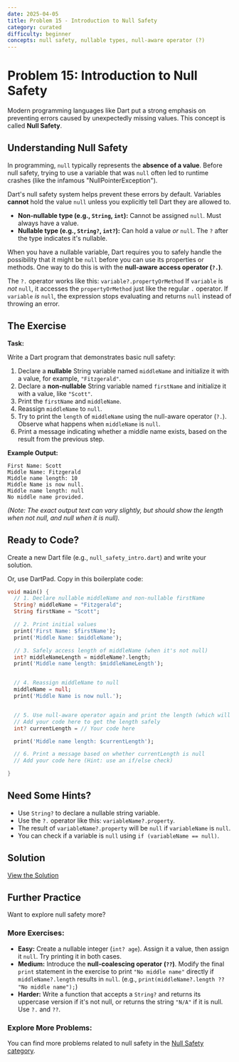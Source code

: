 ```yaml
---
date: 2025-04-05
title: Problem 15 - Introduction to Null Safety
category: curated
difficulty: beginner
concepts: null safety, nullable types, null-aware operator (?)
---
```


# Problem 15: Introduction to Null Safety

Modern programming languages like Dart put a strong emphasis on preventing errors caused by unexpectedly missing values. This concept is called **Null Safety**.

## Understanding Null Safety

In programming, `null` typically represents the **absence of a value**. Before null safety, trying to use a variable that was `null` often led to runtime crashes (like the infamous "NullPointerException").

Dart's null safety system helps prevent these errors by default. Variables **cannot** hold the value `null` unless you explicitly tell Dart they are allowed to.

*   **Non-nullable type (e.g., `String`, `int`):** Cannot be assigned `null`. Must always have a value.
*   **Nullable type (e.g., `String?`, `int?`):** Can hold a value *or* `null`. The `?` after the type indicates it's nullable.

When you have a nullable variable, Dart requires you to safely handle the possibility that it might be `null` before you can use its properties or methods. One way to do this is with the **null-aware access operator (`?.`)**.

The `?.` operator works like this:
`variable?.propertyOrMethod`
If `variable` is *not* `null`, it accesses the `propertyOrMethod` just like the regular `.` operator.
If `variable` *is* `null`, the expression stops evaluating and returns `null` instead of throwing an error.

## The Exercise

**Task:**

Write a Dart program that demonstrates basic null safety:

1.  Declare a **nullable** String variable named `middleName` and initialize it with a value, for example, `"Fitzgerald"`.
2.  Declare a **non-nullable** String variable named `firstName` and initialize it with a value, like `"Scott"`.
3.  Print the `firstName` and `middleName`.
4.  Reassign `middleName` to `null`.
5.  Try to print the `length` of `middleName` using the null-aware operator (`?.`). Observe what happens when `middleName` is `null`.
6.  Print a message indicating whether a middle name exists, based on the result from the previous step.

**Example Output:**

```
First Name: Scott
Middle Name: Fitzgerald
Middle name length: 10
Middle Name is now null.
Middle name length: null
No middle name provided.
```
*(Note: The exact output text can vary slightly, but should show the length when not null, and null when it is null).*


## Ready to Code?

Create a new Dart file (e.g., `null_safety_intro.dart`) and write your solution.

Or, use DartPad. Copy in this boilerplate code:

```dart
void main() {
  // 1. Declare nullable middleName and non-nullable firstName
  String? middleName = "Fitzgerald";
  String firstName = "Scott";

  // 2. Print initial values
  print('First Name: $firstName');
  print('Middle Name: $middleName');

  // 3. Safely access length of middleName (when it's not null)
  int? middleNameLength = middleName?.length;
  print('Middle name length: $middleNameLength');


  // 4. Reassign middleName to null
  middleName = null;
  print('Middle Name is now null.');


  // 5. Use null-aware operator again and print the length (which will be null)
  // Add your code here to get the length safely
  int? currentLength = // Your code here

  print('Middle name length: $currentLength');

  // 6. Print a message based on whether currentLength is null
  // Add your code here (Hint: use an if/else check)

}
```

## Need Some Hints?

*   Use `String?` to declare a nullable string variable.
*   Use the `?.` operator like this: `variableName?.property`.
*   The result of `variableName?.property` will be `null` if `variableName` is `null`.
*   You can check if a variable is `null` using `if (variableName == null)`.

## Solution

[View the Solution](curated-solutions/prob-15-solution.md)

## Further Practice

Want to explore null safety more?

### More Exercises:

*   **Easy:** Create a nullable integer (`int? age`). Assign it a value, then assign it `null`. Try printing it in both cases.
*   **Medium:** Introduce the **null-coalescing operator (`??`)**. Modify the final `print` statement in the exercise to print `"No middle name"` directly if `middleName?.length` results in `null`. (e.g., `print(middleName?.length ?? "No middle name");`)
*   **Harder:** Write a function that accepts a `String?` and returns its uppercase version if it's not null, or returns the string `"N/A"` if it is null. Use `?.` and `??`.

### Explore More Problems:

You can find more problems related to null safety in the [Null Safety category](../categories/null-safety.md).